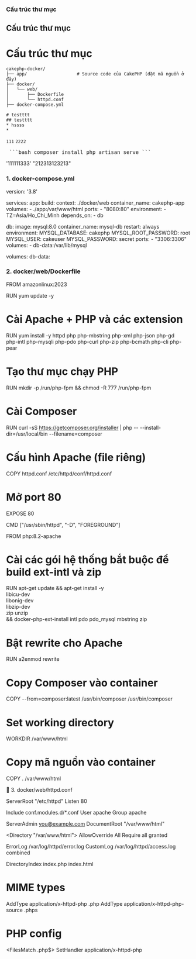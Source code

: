 ### Cấu trúc thư mục
## Cấu trúc thư mục
# Cấu trúc thư mục
```
cakephp-docker/
├── app/                   # Source code của CakePHP (đặt mã nguồn ở đây)
├── docker/
│   └── web/
│       ├── Dockerfile
│       └── httpd.conf
├── docker-compose.yml

# testttt
## testttt
* hssss
*
```
`111`
``2222
``

<pre> ```bash composer install php artisan serve ``` </pre>
'111111333'
"212313123213"

### 1. docker-compose.yml
version: '3.8'

services:
  app:
    build:
      context: ./docker/web
    container_name: cakephp-app
    volumes:
      - ./app:/var/www/html
    ports:
      - "8080:80"
    environment:
      - TZ=Asia/Ho_Chi_Minh
    depends_on:
      - db

  db:
    image: mysql:8.0
    container_name: mysql-db
    restart: always
    environment:
      MYSQL_DATABASE: cakephp
      MYSQL_ROOT_PASSWORD: root
      MYSQL_USER: cakeuser
      MYSQL_PASSWORD: secret
    ports:
      - "3306:3306"
    volumes:
      - db-data:/var/lib/mysql

volumes:
  db-data:

### 2. docker/web/Dockerfile

FROM amazonlinux:2023

RUN yum update -y

# Cài Apache + PHP và các extension
RUN yum install -y httpd php php-mbstring php-xml php-json php-gd \
    php-intl php-mysqli php-pdo php-curl php-zip php-bcmath php-cli php-pear

# Tạo thư mục chạy PHP
RUN mkdir -p /run/php-fpm && chmod -R 777 /run/php-fpm

# Cài Composer
RUN curl -sS https://getcomposer.org/installer | php -- --install-dir=/usr/local/bin --filename=composer

# Cấu hình Apache (file riêng)
COPY httpd.conf /etc/httpd/conf/httpd.conf

# Mở port 80
EXPOSE 80

CMD ["/usr/sbin/httpd", "-D", "FOREGROUND"]


FROM php:8.2-apache

# Cài các gói hệ thống bắt buộc để build ext-intl và zip
RUN apt-get update && apt-get install -y \
    libicu-dev \
    libonig-dev \
    libzip-dev \
    zip unzip \
    && docker-php-ext-install intl pdo pdo_mysql mbstring zip

# Bật rewrite cho Apache
RUN a2enmod rewrite

# Copy Composer vào container
COPY --from=composer:latest /usr/bin/composer /usr/bin/composer

# Set working directory
WORKDIR /var/www/html

# Copy mã nguồn vào container
COPY . /var/www/html


📄 3. docker/web/httpd.conf

ServerRoot "/etc/httpd"
Listen 80

Include conf.modules.d/*.conf
User apache
Group apache

ServerAdmin you@example.com
DocumentRoot "/var/www/html"

<Directory "/var/www/html">
    AllowOverride All
    Require all granted
</Directory>

ErrorLog /var/log/httpd/error.log
CustomLog /var/log/httpd/access.log combined

<IfModule dir_module>
    DirectoryIndex index.php index.html
</IfModule>

# MIME types
AddType application/x-httpd-php .php
AddType application/x-httpd-php-source .phps

# PHP config
<FilesMatch \.php$>
    SetHandler application/x-httpd-php
</FilesMatch>
